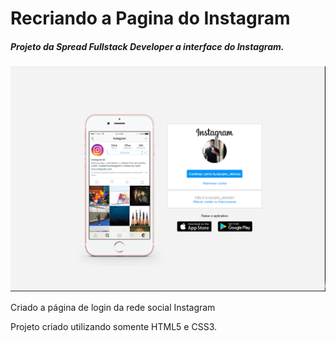 # Recriando a Pagina do Instagram
<h5> Projeto da Spread Fullstack Developer a interface do Instagram.</h5>

<img src = "img/capa.png">

<p>Criado a página de login da rede social Instagram </p>
<p>Projeto criado utilizando somente HTML5 e CSS3. </p>